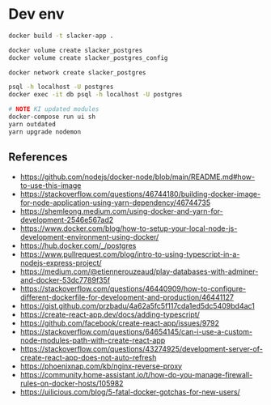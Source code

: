 # Dev env

```bash
docker build -t slacker-app .

docker volume create slacker_postgres
docker volume create slacker_postgres_config

docker network create slacker_postgres

psql -h localhost -U postgres
docker exec -it db psql -h localhost -U postgres

# NOTE KI updated modules
docker-compose run ui sh
yarn outdated
yarn upgrade nodemon
```

## References

- https://github.com/nodejs/docker-node/blob/main/README.md#how-to-use-this-image
- https://stackoverflow.com/questions/46744180/building-docker-image-for-node-application-using-yarn-dependency/46744735
- https://shemleong.medium.com/using-docker-and-yarn-for-development-2546e567ad2
- https://www.docker.com/blog/how-to-setup-your-local-node-js-development-environment-using-docker/
- https://hub.docker.com/_/postgres
- https://www.pullrequest.com/blog/intro-to-using-typescript-in-a-nodejs-express-project/
- https://medium.com/@etiennerouzeaud/play-databases-with-adminer-and-docker-53dc7789f35f
- https://stackoverflow.com/questions/46440909/how-to-configure-different-dockerfile-for-development-and-production/46441127
- https://gist.github.com/przbadu/4a62a5fc5f117cda1ed5dc5409bd4ac1
- https://create-react-app.dev/docs/adding-typescript/
- https://github.com/facebook/create-react-app/issues/9792
- https://stackoverflow.com/questions/64654145/can-i-use-a-custom-node-modules-path-with-create-react-app
- https://stackoverflow.com/questions/43274925/development-server-of-create-react-app-does-not-auto-refresh
- https://phoenixnap.com/kb/nginx-reverse-proxy
- https://community.home-assistant.io/t/how-do-you-manage-firewall-rules-on-docker-hosts/105982
- https://uilicious.com/blog/5-fatal-docker-gotchas-for-new-users/
